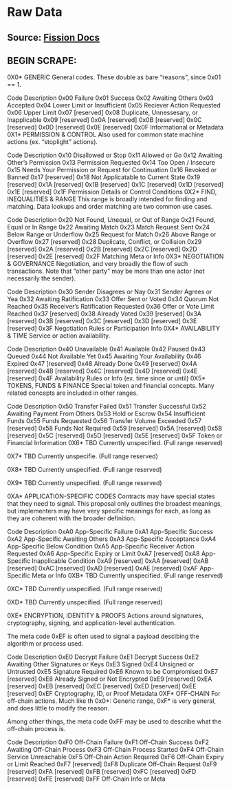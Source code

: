# Raw Data
**Source**: [Fission Docs](https://docs.fission.codes/fission-codes/codes/)
---
BEGIN SCRAPE:
---
0X0* GENERIC
General codes. These double as bare “reasons”, since 0x01 == 1.

Code	Description
0x00	Failure
0x01	Success
0x02	Awaiting Others
0x03	Accepted
0x04	Lower Limit or Insufficient
0x05	Reciever Action Requested
0x06	Upper Limit
0x07	[reserved]
0x08	Duplicate, Unnessesary, or Inapplicable
0x09	[reserved]
0x0A	[reserved]
0x0B	[reserved]
0x0C	[reserved]
0x0D	[reserved]
0x0E	[reserved]
0x0F	Informational or Metadata
0X1* PERMISSION & CONTROL
Also used for common state machine actions (ex. “stoplight” actions).

Code	Description
0x10	Disallowed or Stop
0x11	Allowed or Go
0x12	Awaiting Other’s Permission
0x13	Permission Requested
0x14	Too Open / Insecure
0x15	Needs Your Permission or Request for Continuation
0x16	Revoked or Banned
0x17	[reserved]
0x18	Not Applicatable to Current State
0x19	[reserved]
0x1A	[reserved]
0x1B	[reserved]
0x1C	[reserved]
0x1D	[reserved]
0x1E	[reserved]
0x1F	Permission Details or Control Conditions
0X2* FIND, INEQUALITIES & RANGE
This range is broadly intended for finding and matching. Data lookups and order matching are two common use cases.

Code	Description
0x20	Not Found, Unequal, or Out of Range
0x21	Found, Equal or In Range
0x22	Awaiting Match
0x23	Match Request Sent
0x24	Below Range or Underflow
0x25	Request for Match
0x26	Above Range or Overflow
0x27	[reserved]
0x28	Duplicate, Conflict, or Collision
0x29	[reserved]
0x2A	[reserved]
0x2B	[reserved]
0x2C	[reserved]
0x2D	[reserved]
0x2E	[reserved]
0x2F	Matching Meta or Info
0X3* NEGOTIATION & GOVERNANCE
Negotiation, and very broadly the flow of such transactions. Note that “other party” may be more than one actor (not necessarily the sender).

Code	Description
0x30	Sender Disagrees or Nay
0x31	Sender Agrees or Yea
0x32	Awaiting Ratification
0x33	Offer Sent or Voted
0x34	Quorum Not Reached
0x35	Receiver’s Ratification Requested
0x36	Offer or Vote Limit Reached
0x37	[reserved]
0x38	Already Voted
0x39	[reserved]
0x3A	[reserved]
0x3B	[reserved]
0x3C	[reserved]
0x3D	[reserved]
0x3E	[reserved]
0x3F	Negotiation Rules or Participation Info
0X4* AVAILABILITY & TIME
Service or action availability.

Code	Description
0x40	Unavailable
0x41	Available
0x42	Paused
0x43	Queued
0x44	Not Available Yet
0x45	Awaiting Your Availability
0x46	Expired
0x47	[reserved]
0x48	Already Done
0x49	[reserved]
0x4A	[reserved]
0x4B	[reserved]
0x4C	[reserved]
0x4D	[reserved]
0x4E	[reserved]
0x4F	Availability Rules or Info (ex. time since or until)
0X5* TOKENS, FUNDS & FINANCE
Special token and financial concepts. Many related concepts are included in other ranges.

Code	Description
0x50	Transfer Failed
0x51	Transfer Successful
0x52	Awaiting Payment From Others
0x53	Hold or Escrow
0x54	Insufficient Funds
0x55	Funds Requested
0x56	Transfer Volume Exceeded
0x57	[reserved]
0x58	Funds Not Required
0x59	[reserved]
0x5A	[reserved]
0x5B	[reserved]
0x5C	[reserved]
0x5D	[reserved]
0x5E	[reserved]
0x5F	Token or Financial Information
0X6* TBD
Currently unspecified. (Full range reserved)

0X7* TBD
Currently unspecifie. (Full range reserved)

0X8* TBD
Currently unspecified. (Full range reserved)

0X9* TBD
Currently unspecified. (Full range reserved)

0XA* APPLICATION-SPECIFIC CODES
Contracts may have special states that they need to signal. This proposal only outlines the broadest meanings, but implementers may have very specific meanings for each, as long as they are coherent with the broader definition.

Code	Description
0xA0	App-Specific Failure
0xA1	App-Specific Success
0xA2	App-Specific Awaiting Others
0xA3	App-Specific Acceptance
0xA4	App-Specific Below Condition
0xA5	App-Specific Receiver Action Requested
0xA6	App-Specific Expiry or Limit
0xA7	[reserved]
0xA8	App-Specific Inapplicable Condition
0xA9	[reserved]
0xAA	[reserved]
0xAB	[reserved]
0xAC	[reserved]
0xAD	[reserved]
0xAE	[reserved]
0xAF	App-Specific Meta or Info
0XB* TBD
Currently unspecified. (Full range reserved)

0XC* TBD
Currently unspecified. (Full range reserved)

0XD* TBD
Currently unspecified. (Full range reserved)

0XE* ENCRYPTION, IDENTITY & PROOFS
Actions around signatures, cryptography, signing, and application-level authentication.

The meta code 0xEF is often used to signal a payload descibing the algorithm or process used.

Code	Description
0xE0	Decrypt Failure
0xE1	Decrypt Success
0xE2	Awaiting Other Signatures or Keys
0xE3	Signed
0xE4	Unsigned or Untrusted
0xE5	Signature Required
0xE6	Known to be Compromised
0xE7	[reserved]
0xE8	Already Signed or Not Encrypted
0xE9	[reserved]
0xEA	[reserved]
0xEB	[reserved]
0xEC	[reserved]
0xED	[reserved]
0xEE	[reserved]
0xEF	Cryptography, ID, or Proof Metadata
0XF* OFF-CHAIN
For off-chain actions. Much like th 0x0*: Generic range, 0xF* is very general, and does little to modify the reason.

Among other things, the meta code 0xFF may be used to describe what the off-chain process is.

Code	Description
0xF0	Off-Chain Failure
0xF1	Off-Chain Success
0xF2	Awaiting Off-Chain Process
0xF3	Off-Chain Process Started
0xF4	Off-Chain Service Unreachable
0xF5	Off-Chain Action Required
0xF6	Off-Chain Expiry or Limit Reached
0xF7	[reserved]
0xF8	Duplicate Off-Chain Request
0xF9	[reserved]
0xFA	[reserved]
0xFB	[reserved]
0xFC	[reserved]
0xFD	[reserved]
0xFE	[reserved]
0xFF	Off-Chain Info or Meta